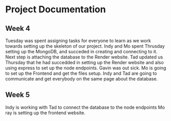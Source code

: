 # Project Documentation

## Week 4

Tuesday was spent assigning tasks for everyone to learn as we work towards setting up the skeleton of our project.
Indy and Mo spent Thrusday setting up the MongoDB, and succeded in creating and connecting to it. Next step is attaching the database to the Render website.
Tad updated us Thursday that he had succedded in setting up the Render website and also using express to set up the node endpoints.
Gavin was out sick.
Mo is going to set up the Frontend and get the files setup.
Indy and Tad are going to communicate and get everybody on the same page about the database.

## Week 5

Indy is working with Tad to connect the database to the node endpoints
Mo ray is setting up the frontend website.